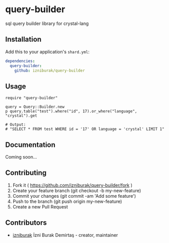 # query-builder

sql query builder library for crystal-lang


## Installation


Add this to your application's `shard.yml`:

```yaml
dependencies:
  query-builder:
    github: izniburak/query-builder
```


## Usage


```crystal
require "query-builder"

query = Query::Builder.new
p query.table("test").where("id", 17).or_where("language", "crystal").get

# Output:
# "SELECT * FROM test WHERE id = '17' OR language = 'crystal' LIMIT 1"
```


## Documentation

Coming soon...


## Contributing

1. Fork it ( https://github.com/izniburak/query-builder/fork )
2. Create your feature branch (git checkout -b my-new-feature)
3. Commit your changes (git commit -am 'Add some feature')
4. Push to the branch (git push origin my-new-feature)
5. Create a new Pull Request


## Contributors

- [izniburak](https://github.com/izniburak]) İzni Burak Demirtaş - creator, maintainer
